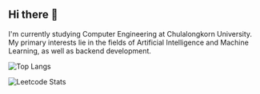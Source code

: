 ## Hi there 👋

I'm currently studying Computer Engineering at Chulalongkorn University. My primary interests lie in the fields of Artificial Intelligence and Machine Learning, as well as backend development.

![Top Langs](https://github-readme-stats.vercel.app/api/top-langs/?username=Thiraput01&langs_count=10&layout=compact)

![Leetcode Stats](https://leetcard.jacoblin.cool/Thiraput)
